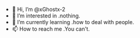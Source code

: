 - 👋 Hi, I’m @xGhostx-2
- 👀 I’m interested in .nothing.
- 🌱 I’m currently learning .how to deal with people.
- 📫 How to reach me .You can't.

<!---
xGhostx-2/xGhostx-2 is a ✨ special ✨ repository because its `README.md` (this file) appears on your GitHub profile.
You can click the Preview link to take a look at your changes.
--->
